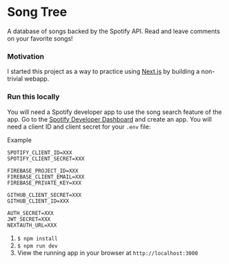 # Song Tree

A database of songs backed by the Spotify API. Read and leave comments on your favorite songs!

### Motivation

I started this project as a way to practice using [Next.js](https://nextjs.org/) by building a non-trivial webapp.

### Run this locally

You will need a Spotify developer app to use the song search feature of the app.
Go to the [Spotify Developer Dashboard](https://developer.spotify.com/dashboard/applications) and create an app.
You will need a client ID and client secret for your `.env` file:

Example

```
SPOTIFY_CLIENT_ID=XXX
SPOTIFY_CLIENT_SECRET=XXX

FIREBASE_PROJECT_ID=XXX
FIREBASE_CLIENT_EMAIL=XXX
FIREBASE_PRIVATE_KEY=XXX

GITHUB_CLIENT_SECRET=XXX
GITHUB_CLIENT_ID=XXX

AUTH_SECRET=XXX
JWT_SECRET=XXX
NEXTAUTH_URL=XXX

```

1. `$ npm install`
2. `$ npm run dev`
3. View the running app in your browser at `http://localhost:3000`
